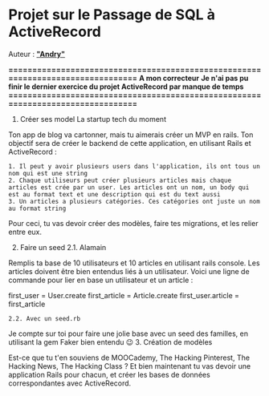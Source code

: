 # Projet sur le Passage de SQL à ActiveRecord
Auteur : [**"Andry"**](https://github.com/Andryhajanirina/ActiveRecord)

**================================================================================**
**A mon correcteur**
**__Je n'ai pas pu finir le dernier exercice du projet ActiveRecord par manque de temps__**
**================================================================================**

 1. Créer ses model
La startup tech du moment

Ton app de blog va cartonner, mais tu aimerais créer un MVP en rails. Ton objectif sera de créer le backend de cette application, en utilisant Rails et ActiveRecord :

    1. Il peut y avoir plusieurs users dans l'application, ils ont tous un nom qui est une string
    2. Chaque utiliseurs peut créer plusieurs articles mais chaque articles est crée par un user. Les articles ont un nom, un body qui est au format text et une description qui est du text aussi
    3. Un articles a plusieurs catégories. Ces catégories ont juste un nom au format string

Pour ceci, tu vas devoir créer des modèles, faire tes migrations, et les relier entre eux.

2. Faire un seed
    2.1. Alamain

Remplis ta base de 10 utilisateurs et 10 articles en utilisant rails console. Les articles doivent être bien entendus liés à un utilisateur. Voici une ligne de commande pour lier en base un utilisateur et un article :

first_user = User.create
first_article = Article.create
first_user.article = first_article

    2.2. Avec un seed.rb

Je compte sur toi pour faire une jolie base avec un seed des familles, en utilisant la gem Faker bien entendu 😉
3. Création de modèles

Est-ce que tu t'en souviens de MOOCademy, The Hacking Pinterest, The Hacking News, The Hacking Class ? Et bien maintenant tu vas devoir une application Rails pour chacun, et créer les bases de données correspondantes avec ActiveRecord.
